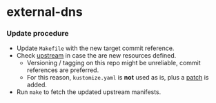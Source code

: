 # external-dns

### Update procedure
- Update `Makefile` with the new target commit reference.
- Check [upstream](https://github.com/kubernetes-sigs/external-dns/tree/master/kustomize) in case the are new resources defined.
    - Versioning / tagging on this repo might be unreliable, commit references are preferred.
    - For this reason, `kustomize.yaml` is __not__ used as is, plus a [patch](patches/deploy.yaml) is added.
- Run `make` to fetch the updated upstream manifests.
